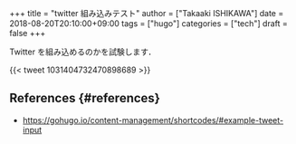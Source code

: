 +++
title = "twitter 組み込みテスト"
author = ["Takaaki ISHIKAWA"]
date = 2018-08-20T20:10:00+09:00
tags = ["hugo"]
categories = ["tech"]
draft = false
+++

Twitter を組み込めるのかを試験します．

{{< tweet 1031404732470898689 >}}


## References {#references}

-   <https://gohugo.io/content-management/shortcodes/#example-tweet-input>
